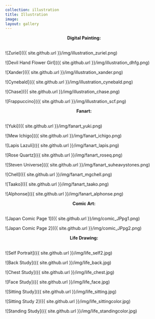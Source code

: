 ```yaml
---
collection: illustration
title: Illustration
image: 
layout: gallery
---
```

<div align="center"><b>Digital Painting:</b></div><br/>

![Zuriel]({{ site.github.url }}/img/illustration_zuriel.png)

![Devil Hand Flower Girl]({{ site.github.url }}/img/illustration_dhfg.png)

![Xander]({{ site.github.url }}/img/illustration_xander.png)

![Cynebald]({{ site.github.url }}/img/illustration_cynebald.png)

![Chase]({{ site.github.url }}/img/illustration_chase.png)

![Frappuccino]({{ site.github.url }}/img/illustration_scf.png)  


<div align="center"><b>Fanart:</b></div><br/>

![Yuki]({{ site.github.url }}/img/fanart_yuki.png)

![Mew Ichigo]({{ site.github.url }}/img/fanart_ichigo.png)

![Lapis Lazuli]({{ site.github.url }}/img/fanart_lapis.png)

![Rose Quartz]({{ site.github.url }}/img/fanart_roseq.png)

![Steven Universe]({{ site.github.url }}/img/fanart_suheavystones.png)

![Chell]({{ site.github.url }}/img/fanart_mgchell.png)

![Taako]({{ site.github.url }}/img/fanart_taako.png)

![Alphonse]({{ site.github.url }}/img/fanart_alphonse.png)  


<div align="center"><b>Comic Art:</b></div><br/>

![Japan Comic Page 1]({{ site.github.url }}/img/comic_JPpg1.png)

![Japan Comic Page 2]({{ site.github.url }}/img/comic_JPpg2.png)  


<div align="center"><b>Life Drawing:</b></div><br/>

![Self Portrait]({{ site.github.url }}/img/life_self2.jpg)

![Back Study]({{ site.github.url }}/img/life_back.jpg)

![Chest Study]({{ site.github.url }}/img/life_chest.jpg)

![Face Study]({{ site.github.url }}/img/life_face.jpg)

![Sitting Study]({{ site.github.url }}/img/life_sitting.jpg)

![Sitting Study 2]({{ site.github.url }}/img/life_sittingcolor.jpg)

![Standing Study]({{ site.github.url }}/img/life_standingcolor.jpg)
